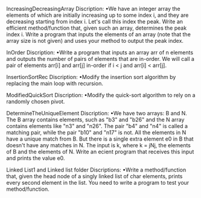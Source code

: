 IncreasingDecreasingArray Discription:
•We have an integer array the elements of which are initially increasing up to some index i, and they are decreasing starting from index i. Let's call this index the peak. Write an efficient method/function that, given such an array, determines the peak index i. Write a program that inputs the elements of an array (note that the array size is not given) and uses your method to output the peak index.

InOrder Discription:
•Write a program that inputs an array arr of n elements and outputs the number of pairs of elements that are in-order. We will call a pair of elements arr[i] and arr[j] in-order if i < j and arr[i] < arr[j]. 

InsertionSortRec Discription:
•Modify the insertion sort algorithm by replacing the main loop with recursion.

ModifiedQuickSort Discription:
•Modify the quick-sort algorithm to rely on a randomly chosen pivot.

DetermineTheUniqueElement Discription:
•We have two arrays: B and N. The B array contains elements, such as "b3" and "b26" and the N array contains elements like "n3" and "n26". The pair "b4" and "n4" is called a matching pair, while the pair "b10" and "n17" is not. All the elements in N have a unique match from B. But there is a single extra element e0 in B that doesn't have any matches in N. The input is k, where k = jNj, the elements of B and the elements of N. Write an ecient program that receives this input and prints the value e0.

Linked List1 and Linked list folder Discriptions: 
•Write a method/function that, given the head node of a singly linked list of char elements, prints every second element in the list. You need to write a program to test your method/function.

